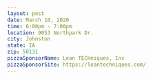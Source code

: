 ```yaml
---
layout: post
date: March 10, 2020
time: 6:00pm - 7:00pm
location: 9053 Northpark Dr.
city: Johnston
state: IA
zip: 50131
pizzaSponsorName: Lean TECHniques, Inc
pizzaSponsorSite: https://leantechniques.com/
---
```

